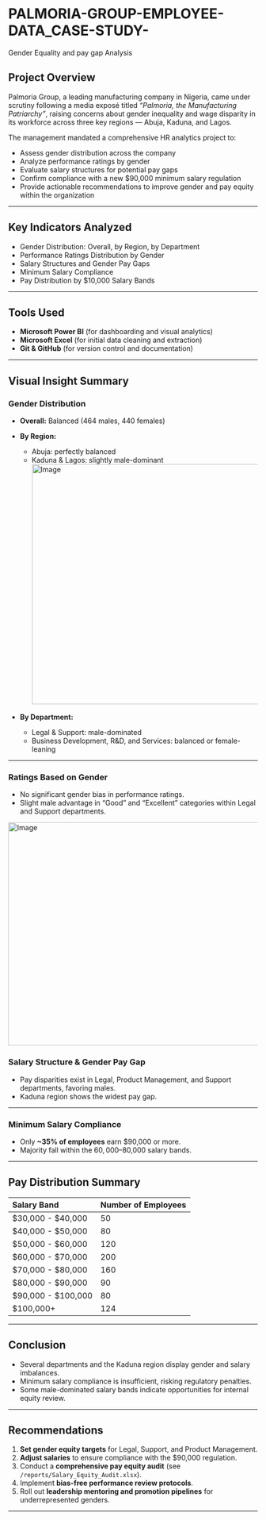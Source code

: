 # PALMORIA-GROUP-EMPLOYEE-DATA_CASE-STUDY-
Gender Equality and pay gap Analysis 


##  Project Overview

Palmoria Group, a leading manufacturing company in Nigeria, came under scrutiny following a media exposé titled *“Palmoria, the Manufacturing Patriarchy”*, raising concerns about gender inequality and wage disparity in its workforce across three key regions — Abuja, Kaduna, and Lagos.

The management mandated a comprehensive HR analytics project to:
- Assess gender distribution across the company
- Analyze performance ratings by gender
- Evaluate salary structures for potential pay gaps
- Confirm compliance with a new $90,000 minimum salary regulation
- Provide actionable recommendations to improve gender and pay equity within the organization

---

##  Key Indicators Analyzed

- Gender Distribution: Overall, by Region, by Department  
- Performance Ratings Distribution by Gender  
- Salary Structures and Gender Pay Gaps  
- Minimum Salary Compliance  
- Pay Distribution by $10,000 Salary Bands  

---

##  Tools Used

- **Microsoft Power BI** (for dashboarding and visual analytics)
- **Microsoft Excel** (for initial data cleaning and extraction)
- **Git & GitHub** (for version control and documentation)

---

##  Visual Insight Summary

###  Gender Distribution  
- **Overall:** Balanced (464 males, 440 females)  
- **By Region:**  
  - Abuja: perfectly balanced  
  - Kaduna & Lagos: slightly male-dominant
    <img width="804" height="484" alt="Image" src="https://github.com/user-attachments/assets/40b7cbe4-1245-420a-acd9-b51d03880457" />  

- **By Department:**  
  - Legal & Support: male-dominated  
  - Business Development, R&D, and Services: balanced or female-leaning  



---

###  Ratings Based on Gender  
- No significant gender bias in performance ratings.
- Slight male advantage in “Good” and “Excellent” categories within Legal and Support departments.
<img width="876" height="450" alt="Image" src="https://github.com/user-attachments/assets/26f41357-641a-41e9-b184-35770f38128b" />

###  Salary Structure & Gender Pay Gap  
- Pay disparities exist in Legal, Product Management, and Support departments, favoring males.
- Kaduna region shows the widest pay gap.



---

###  Minimum Salary Compliance  
- Only **~35% of employees** earn $90,000 or more.
- Majority fall within the $60,000–$80,000 salary bands.



---

##  Pay Distribution Summary

| Salary Band       | Number of Employees |
|:----------------|:------------------|
| $30,000 - $40,000 | 50                 |
| $40,000 - $50,000 | 80                 |
| $50,000 - $60,000 | 120                |
| $60,000 - $70,000 | 200                |
| $70,000 - $80,000 | 160                |
| $80,000 - $90,000 | 90                 |
| $90,000 - $100,000| 80                 |
| $100,000+         | 124                |



---

##  Conclusion

- Several departments and the Kaduna region display gender and salary imbalances.
- Minimum salary compliance is insufficient, risking regulatory penalties.
- Some male-dominated salary bands indicate opportunities for internal equity review.

---

##  Recommendations

1. **Set gender equity targets** for Legal, Support, and Product Management.
2. **Adjust salaries** to ensure compliance with the $90,000 regulation.
3. Conduct a **comprehensive pay equity audit** (see `/reports/Salary_Equity_Audit.xlsx`).
4. Implement **bias-free performance review protocols**.
5. Roll out **leadership mentoring and promotion pipelines** for underrepresented genders.

---



